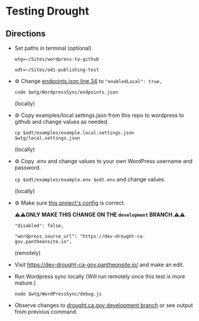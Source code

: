 # Testing Drought

## Directions

- Set paths in terminal (optional)

  `wtg=~/Sites/wordpress-to-github`

  `odt=~/Sites/odi-publishing-test`

- ⚙️ Change [endpoints.json line 34](https://github.com/cagov/wordpress-to-github/blob/main/WordpressSync/endpoints.json#L34) to `"enabledLocal": true,`

  `code $wtg/WordpressSync/endpoints.json`

  (locally)

- ⚙️ Copy examples/local.settings.json from this repo to wordpress to github and change values as needed.

  `cp $odt/examples/example.local.settings.json $wtg/local.settings.json`

  (locally)

- ⚙️ Copy .env and change values to your own WordPress username and password.

  `cp $odt/examples/example.env $odt.env` and change values.

  (locally)

- ⚙️ Make sure [this project's config](https://github.com/cagov/drought.ca.gov/blob/development/wordpress/wordpress-to-github.config.json) is correct.

  **⚠️⚠️ONLY MAKE THIS CHANGE ON THE `development` BRANCH.⚠️⚠️**

  `"disabled": false,`

  `"wordpress_source_url": "https://dev-drought-ca-gov.pantheonsite.io",`

  (remotely)

- Visit https://dev-drought-ca-gov.pantheonsite.io/ and make an edit.

- Run Wordpress sync locally (Will run remotely once this test is more mature.)

  `node $wtg/WordPressSync/debug.js`

- Observe changes to [drought.ca.gov development branch](https://github.com/cagov/drought.ca.gov/tree/development) or see output from previous command.

<!-- @todo

## Directions - Option 2 - WordPress Notifications Trigger

- ⚙️ Enable Notifications on WordPress

  `https://dev-drought-ca-gov.pantheonsite.io/wp-admin/edit.php?post_type=notification` -->
